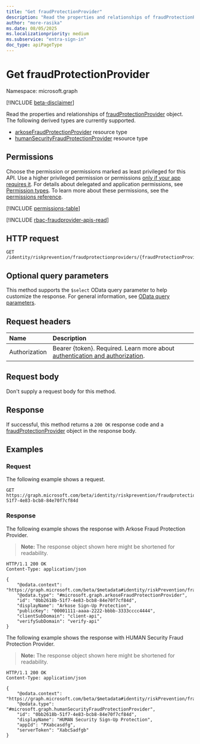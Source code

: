 ```yaml
---
title: "Get fraudProtectionProvider"
description: "Read the properties and relationships of fraudProtectionProvider object."
author: "more-rasika"
ms.date: 08/05/2025
ms.localizationpriority: medium
ms.subservice: "entra-sign-in"
doc_type: apiPageType
---
```


# Get fraudProtectionProvider

Namespace: microsoft.graph

[!INCLUDE [beta-disclaimer](../../includes/beta-disclaimer.md)]

Read the properties and relationships of [fraudProtectionProvider](../resources/fraudprotectionprovider.md) object. The following derived types are currently supported.

- [arkoseFraudProtectionProvider](../resources/arkosefraudprotectionprovider.md) resource type
- [humanSecurityFraudProtectionProvider](../resources/humansecurityfraudprotectionprovider.md) resource type

## Permissions

Choose the permission or permissions marked as least privileged for this API. Use a higher privileged permission or permissions [only if your app requires it](/graph/permissions-overview#best-practices-for-using-microsoft-graph-permissions). For details about delegated and application permissions, see [Permission types](/graph/permissions-overview#permission-types). To learn more about these permissions, see the [permissions reference](/graph/permissions-reference).

<!-- {
  "blockType": "permissions",
  "name": "fraudprotectionprovider-get-permissions"
}
-->
[!INCLUDE [permissions-table](../includes/permissions/fraudprotectionprovider-get-permissions.md)]

[!INCLUDE [rbac-fraudprovider-apis-read](../includes/rbac-for-apis/rbac-fraudprovider-apis-read.md)]

## HTTP request

<!-- {
  "blockType": "ignored"
}
-->
``` http
GET /identity/riskprevention/fraudprotectionproviders/{fraudProtectionProviderId}
```

## Optional query parameters

This method supports the `$select` OData query parameter to help customize the response. For general information, see [OData query parameters](/graph/query-parameters).

## Request headers

|Name|Description|
|:---|:---|
|Authorization|Bearer {token}. Required. Learn more about [authentication and authorization](/graph/auth/auth-concepts).|

## Request body

Don't supply a request body for this method.

## Response

If successful, this method returns a `200 OK` response code and a [fraudProtectionProvider](../resources/fraudprotectionprovider.md) object in the response body.

## Examples

### Request

The following example shows a request.
<!-- {
  "blockType": "request",
  "name": "get_fraudprotectionprovider"
}
-->
``` http
GET https://graph.microsoft.com/beta/identity/riskprevention/fraudprotectionproviders/0bb2618b-51f7-4e83-bcb8-84e70f7cf84d
```


### Response

The following example shows the response with Arkose Fraud Protection Provider.
>**Note:** The response object shown here might be shortened for readability.
<!-- {
  "blockType": "response",
  "truncated": true,
  "@odata.type": "microsoft.graph.fraudProtectionProvider"
}
-->
``` http
HTTP/1.1 200 OK
Content-Type: application/json

{
    "@odata.context": "https://graph.microsoft.com/beta/$metadata#identity/riskPrevention/fraudProtectionProviders/$entity",
    "@odata.type": "#microsoft.graph.arkoseFraudProtectionProvider",
    "id": "0bb2618b-51f7-4e83-bcb8-84e70f7cf84d",
    "displayName": "Arkose Sign-Up Protection",
    "publicKey": "00001111-aaaa-2222-bbbb-3333cccc4444",
    "clientSubDomain": "client-api",
    "verifySubDomain": "verify-api"
}
```

The following example shows the response with HUMAN Security Fraud Protection Provider.
>**Note:** The response object shown here might be shortened for readability.
<!-- {
  "blockType": "response",
  "truncated": true,
  "@odata.type": "microsoft.graph.fraudProtectionProvider"
}
-->
``` http
HTTP/1.1 200 OK
Content-Type: application/json

{
    "@odata.context": "https://graph.microsoft.com/beta/$metadata#identity/riskPrevention/fraudProtectionProviders/$entity",
    "@odata.type": "#microsoft.graph.humanSecurityFraudProtectionProvider",
    "id": "0bb2618b-51f7-4e83-bcb8-84e70f7cf84d",
    "displayName": "HUMAN Security Sign-Up Protection",
    "appId": "PXabcasdfg",
    "serverToken": "XabcSadfgb"
}
```
